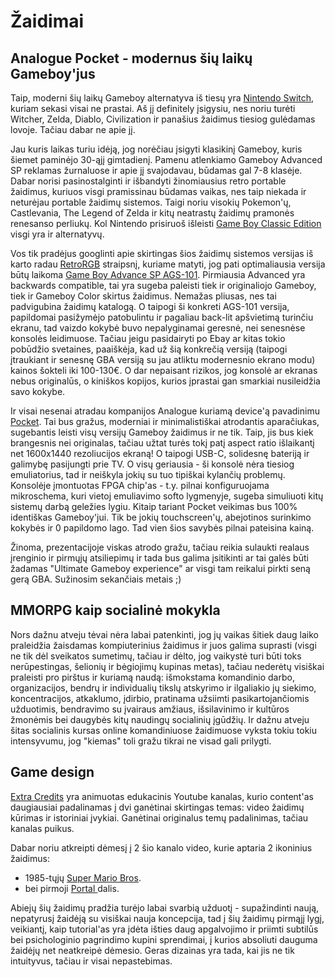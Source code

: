 # Žaidimai

## Analogue Pocket - modernus šių laikų Gameboy'jus

Taip, moderni šių laikų Gameboy alternatyva iš tiesų yra [Nintendo Switch](https://www.youtube.com/watch?v=GqV69usqLto), kuriam sekasi visai ne prastai. Aš jį definitely įsigysiu, nes noriu turėti Witcher, Zelda, Diablo, Civilization ir panašius žaidimus tiesiog gulėdamas lovoje. Tačiau dabar ne apie jį.

Jau kuris laikas turiu idėją, jog norėčiau įsigyti klasikinį Gameboy, kuris šiemet paminėjo 30-ąjį gimtadienį. Pamenu atlenkiamo Gameboy Advanced SP reklamas žurnaluose ir apie jį svajodavau, būdamas gal 7-8 klasėje. Dabar norisi pasinostalginti ir išbandyti žinomiausius retro portable žaidimus, kuriuos visgi pramissinau būdamas vaikas, nes taip niekada ir neturėjau portable žaidimų sistemos. Taigi noriu visokių Pokemon'ų, Castlevania, The Legend of Zelda ir kitų neatrastų žaidimų pramonės renesanso perliukų. Kol Nintendo prisiruoš išleisti [Game Boy Classic Edition](https://gizmodo.com/when-will-we-get-the-game-boy-classic-edition-1834174126) visgi yra ir alternatyvų.

Vos tik pradėjus googlinti apie skirtingas šios žaidimų sistemos versijas iš karto radau [RetroRGB](https://www.retrorgb.com/gbversions.html) straipsnį, kuriame matyti, jog pati optimaliausia versija būtų laikoma [Game Boy Advance SP AGS-101](https://www.wikiwand.com/en/Game_Boy_Advance_SP#/Backlit_Model_%28AGS-101%29). Pirmiausia Advanced yra backwards compatible, tai yra sugeba paleisti tiek ir originaliojo Gameboy, tiek ir Gameboy Color skirtus žaidimus. Nemažas pliusas, nes tai padvigubina žaidimų katalogą. O taipogi ši konkreti AGS-101 versija, papildomai pasižymėjo patobulintu ir pagaliau back-lit apšvietimą turinčiu ekranu, tad vaizdo kokybė buvo nepalyginamai geresnė, nei senesnėse konsolės leidimuose. Tačiau jeigu pasidairyti po Ebay ar kitas tokio pobūdžio svetaines, paaiškėja, kad už šią konkrečią versiją \(taipogi įtraukiant ir senesnę GBA versiją su jau atliktu modernesnio ekrano modu\) kainos šokteli iki 100-130€. O dar nepaisant rizikos, jog konsolė ar ekranas nebus originalūs, o kiniškos kopijos, kurios įprastai gan smarkiai nusileidžia savo kokybe.

Ir visai nesenai atradau kompanijos Analogue kuriamą device'ą pavadinimu [Pocket](https://www.analogue.co/pocket/). Tai bus gražus, moderniai ir minimalistiškai atrodantis aparačiukas, sugebantis leisti visų versijų Gameboy žaidimus ir ne tik. Taip, jis bus kiek brangesnis nei originalas, tačiau užtat turės tokį patį aspect ratio išlaikantį net 1600x1440 rezoliucijos ekraną! O taipogi USB-C, solidesnę bateriją ir galimybę pasijungti prie TV. O visų geriausia - ši konsolė nėra tiesiog emuliatorius, tad ir neiškyla jokių su tuo tipiškai kylančių problemų. Konsolėje įmontuotas FPGA chip'as - t.y. pilnai konfiguruojama mikroschema, kuri vietoj emuliavimo softo lygmenyje, sugeba simuliuoti kitų sistemų darbą geležies lygiu. Kitaip tariant Pocket veikimas bus 100% identiškas Gameboy'jui. Tik be jokių touchscreen'ų, abejotinos surinkimo kokybės ir 0 papildomo lago. Tad vien šios savybės pilnai pateisina kainą.

Žinoma, prezentacijoje viskas atrodo gražu, tačiau reikia sulaukti realaus įrenginio ir pirmųjų atsiliepimų ir tada bus galima įsitikinti ar tai galės būti žadamas "Ultimate Gameboy experience" ar visgi tam reikalui pirkti seną gerą GBA. Sužinosim sekančiais metais ;\)

## MMORPG kaip socialinė mokykla

Nors dažnu atveju tėvai nėra labai patenkinti, jog jų vaikas šitiek daug laiko praleidžia žaisdamas kompiuterinius žaidimus ir juos galima suprasti \(visgi ne tik dėl sveikatos sumetimų, tačiau ir dėlto, jog vaikystė turi būti toks nerūpestingas, šelionių ir bėgiojimų kupinas metas\), tačiau nederėtų visiškai praleisti pro pirštus ir kuriamą naudą: išmokstama komandinio darbo, organizacijos, bendrų ir individualių tikslų atskyrimo ir ilgaliakio jų siekimo, koncentracijos, atkaklumo, įdirbio, pratinama užsiimti pasikartojančiomis užduotimis, bendravimo su įvairaus amžiaus, išsilavinimo ir kultūros žmonėmis bei daugybės kitų naudingų socialinių įgūdžių. Ir dažnu atveju šitas socialinis kursas online komandiniuose žaidimuose vyksta tokiu tokiu intensyvumu, jog "kiemas" toli gražu tikrai ne visad gali prilygti.

## Game design

[Extra Credits](https://www.youtube.com/user/ExtraCreditz/videos) yra animuotas edukacinis Youtube kanalas, kurio content'as daugiausiai padalinamas į dvi ganėtinai skirtingas temas: video žaidimų kūrimas ir istoriniai įvykiai. Ganėtinai originalus temų padalinimas, tačiau kanalas puikus.

Dabar noriu atkreipti dėmesį į 2 šio kanalo video, kurie aptaria 2 ikoninius žaidimus:  
- 1985-tųjų [Super Mario Bros](https://youtu.be/ZH2wGpEZVgE).  
- bei pirmoji [Portal ](https://youtu.be/Q_AsF3Rfw8w)dalis.

Abiejų šių žaidimų pradžia turėjo labai svarbią užduotį - supažindinti naują, nepatyrusį žaidėją su visiškai nauja koncepcija, tad į šių žaidimų pirmąjį lygį, veikiantį, kaip tutorial'as yra įdėta išties daug apgalvojimo ir priimti subtilūs bei psichologinio pagrindimo kupini sprendimai, į kurios absoliuti dauguma žaidėjų net neatkreipė dėmesio. Geras dizainas yra tada, kai jis ne tik intuityvus, tačiau ir visai nepastebimas. 

 

